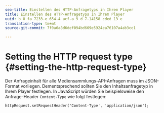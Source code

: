 ```yaml
---
seo-title: Einstellen des HTTP-Anfragetyps in Ihrem Player
title: Einstellen des HTTP-Anfragetyps in Ihrem Player
uuid: b 8 fa 7233-e 654-4 acf-a 9 d 7-14158 cded 13 e
translation-type: tm+mt
source-git-commit: 7f0a6a8d6def094bd669e5924ea76107a4ab3cc1

---
```



# Setting the HTTP request type {#setting-the-http-request-type}

Der Anfrageinhalt für alle Mediensammlungs-API-Anfragen muss im JSON-Format vorliegen. Dementsprechend sollten Sie den Inhaltsanfragetyp in Ihrem Player festlegen. In JavaScript würden Sie beispielsweise den Anfrage-Header `Content-Type` wie folgt festlegen:

```
httpRequest.setRequestHeader('Content-Type', 'application/json'); 
```

